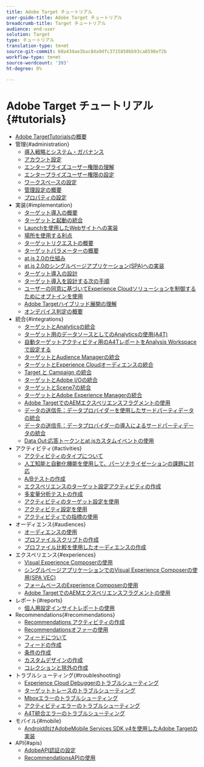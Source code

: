 ```yaml
---
title: Adobe Target チュートリアル
user-guide-title: Adobe Target チュートリアル
breadcrumb-title: Target チュートリアル
audience: end-user
solution: Target
type: チュートリアル
translation-type: tm+mt
source-git-commit: 60a434ae3bac84a9dfc3715850bb93ca8598ef2b
workflow-type: tm+mt
source-wordcount: '393'
ht-degree: 8%

---
```



# Adobe Target チュートリアル {#tutorials}

+ [Adobe TargetTutorialsの概要](../overview.md)
+ 管理{#administration}
   + [導入戦略とシステム・ガバナンス](../dev101/1.1-implementation-strategy-sys-governance.md)
   + [アカウント設定](../administration/set-up-account-preferences.md)
   + [エンタープライズユーザー権限の理解](../administration/understanding-enterprise-user-permissions.md)
   + [エンタープライズユーザー権限の設定](../dev101/1.2-configure-ent-user-permissions.md)
   + [ワークスペースの設定](../administration/set-up-workspaces.md)
   + [管理設定の概要](../dev101/1.3-intro-to-admin-setup.md)
   + [プロパティの設定](../administration/set-up-properties.md)
+ 実装{#implementation}
   + [ターゲット導入の概要](../dev101/2.1-intro-to-target-implementation.md)
   + [ターゲットと起動の統合](../dev101/3.1-target-launch.md)
   + [Launchを使用したWebサイトへの実装](https://docs.adobe.com/content/help/en/experience-cloud/implementing-in-websites-with-launch/index.html)
   + [場所を使用する利点](../dev101/2.2-benefits-of-locations.md)
   + [ターゲットリクエストの概要](../dev101/2.3-intro-to-target-requests.md)
   + [ターゲットパラメーターの概要](../dev101/2.4-intro-to-target-params.md)
   + [at.js 2.0の仕組み](../implementation/understanding-how-atjs-20-works.md)
   + [at.js 2.0のシングルページアプリケーション(SPA)への実装](../implementation/implement-atjs-20-in-a-single-page-application.md)
   + [ターゲット導入の設計](../dev101/2.5-design-target-implementation.md)
   + [ターゲット導入を設計する次の手順](../dev101/2.6-next-steps-design-target-implementation.md)
   + [ユーザーの同意に基づいてExperience Cloudソリューションを制御するためにオプトインを使用](https://docs.adobe.com/content/help/en/core-services-learn/tutorials/id-service/use-opt-in-to-control-experience-cloud-activities-based-on-user-consent.html)
   + [Adobe Targetハイブリッド展開の理解](../implementation/hybrid-deployment.md)
   + [オンデバイス判定の概要](../implementation/on-device-decisioning-overview.md)
+ 統合{#integrations}
   + [ターゲットとAnalyticsの統合](../dev101/3.2-target-analytics.md)
   + [ターゲット用のデータソースとしてのAnalyticsの使用(A4T)](../integrations/use-analytics-as-a-data-source-a4t.md)
   + [自動ターゲットアクティビティ用のA4TレポートをAnalysis Workspaceで設定する](../integrations/set-up-a4t-reports-in-analysis-workspace-for-auto-target-activities.md)
   + [ターゲットとAudience Managerの統合](../dev101/3.3-target-dmp.md)
   + [ターゲットとExperience Cloudオーディエンスの統合](../dev101/3.4-target-exc-audiences.md)
   + [Target と Campaign の統合](../dev101/3.6-target-campaign.md)
   + [ターゲットとAdobe I/Oの統合](../dev101/3.7-target-io.md)
   + [ターゲットとScene7の統合](../dev101/3.8-target-scene7.md)
   + [ターゲットとAdobe Experience Managerの統合](../dev101/3.5-target-aem.md)
   + [Adobe TargetでのAEMエクスペリエンスフラグメントの使用](https://helpx.adobe.com/experience-manager/kt/sites/using/experience-fragment-target-offer-feature-video-use.html)
   + [データの送信先：データプロバイダーを使用したサードパーティデータの統合](../integrations/use-data-providers-to-integrate-third-party-data.md)
   + [データの送信先：データプロバイダーの導入によるサードパーティデータの統合](../integrations/implement-data-providers-to-integrate-third-party-data.md)
   + [Data Out:応答トークンとat.jsカスタムイベントの使用](../integrations/use-response-tokens-and-atjs-custom-events.md)
+ アクティビティ{#activities}
   + [アクティビティのタイプについて](../activities/understanding-the-types-of-activities.md)
   + [人工知能と自動化機能を使用して、パーソナライゼーションの課題に対応](../activities/use-the-artificial-intelligence-and-automation-capabilities-to-meet-the-challenges-of-personalization.md)
   + [A/Bテストの作成](../activities/create-ab-tests.md)
   + [エクスペリエンスのターゲット設定アクティビティの作成](../activities/create-experience-targeting-activities.md)
   + [多変量分析テストの作成](../activities/create-multivariate-tests.md)
   + [アクティビティのターゲット設定を使用](../activities/use-activity-targeting.md)
   + [アクティビティ設定を使用](../activities/use-activity-settings.md)
   + [アクティビティでの指標の使用](../activities/use-metrics-in-activities.md)
+ オーディエンス{#audiences}
   + [オーディエンスの使用](../audiences/use-audiences.md)
   + [プロファイルスクリプトの作成](../audiences/create-profile-scripts.md)
   + [プロファイル比較を使用したオーディエンスの作成](../audiences/use-profile-comparison-to-build-audiences.md)
+ エクスペリエンス{#experiences}
   + [Visual Experience Composerの使用](../experiences/use-the-visual-experience-composer.md)
   + [シングルページアプリケーションでのVisual Experience Composerの使用(SPA VEC)](../experiences/use-the-visual-experience-composer-for-single-page-applications.md)
   + [フォームベースのExperience Composerの使用](../experiences/use-the-form-based-experience-composer.md)
   + [Adobe TargetでのAEMエクスペリエンスフラグメントの使用](https://helpx.adobe.com/experience-manager/kt/sites/using/experience-fragment-target-offer-feature-video-use.html)
+ レポート{#reports}
   + [個人用設定インサイトレポートの使用](../reports/use-the-personalization-insights-reports.md)
+ Recommendations{#recommendations}
   + [Recommendations アクティビティの作成](../recommendations/create-a-recommendations-activity.md)
   + [Recommendationsオファーの使用](../recommendations/use-recommendations-offers.md)
   + [フィードについて](../recommendations/understanding-feeds.md)
   + [フィードの作成](../recommendations/create-a-feed.md)
   + [条件の作成](../recommendations/create-criteria.md)
   + [カスタムデザインの作成](../recommendations/create-custom-designs.md)
   + [コレクションと除外の作成](../recommendations/create-collections-and-exclusions.md)
+ トラブルシューティング{#troubleshooting}
   + [Experience Cloud Debuggerのトラブルシューティング](../troubleshooting/troubleshoot-with-the-experience-cloud-debugger.md)
   + [ターゲットトレースのトラブルシューティング](../troubleshooting/troubleshoot-with-target-traces.md)
   + [Mboxエラーのトラブルシューティング](../dev101/4.1-troubleshoot-mbox-errors.md)
   + [アクティビティエラーのトラブルシューティング](../dev101/4.2-troubleshoot-activity-errors.md)
   + [A4T統合エラーのトラブルシューティング](../dev101/4.3-troubleshoot-integration-errors.md)
+ モバイル{#mobile}
   + [Android向けAdobeMobile Services SDK v4を使用したAdobe Targetの実装](../mobile-v4/overview.md)
+ API{#apis}
   + [AdobeAPI認証の設定](../apis/configure-io-target-integration.md)
   + [RecommendationsAPIの使用](https://docs.adobe.com/content/help/en/target-learn/recommendations-api-tutorial/recs-api-overview.html)
